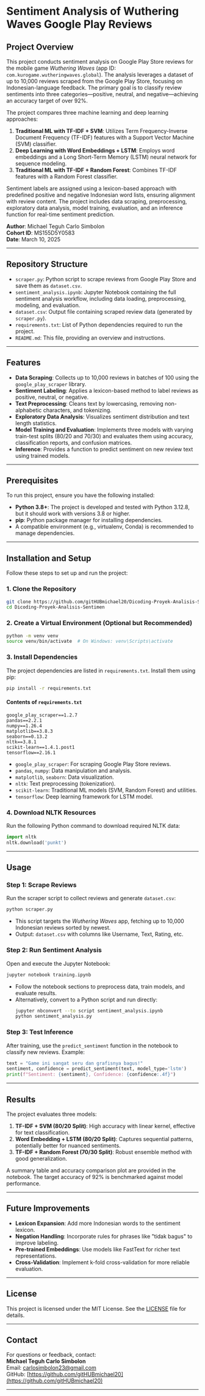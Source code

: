 # Sentiment Analysis of Wuthering Waves Google Play Reviews

## Project Overview

This project conducts sentiment analysis on Google Play Store reviews for the mobile game *Wuthering Waves* (app ID: `com.kurogame.wutheringwaves.global`). The analysis leverages a dataset of up to 10,000 reviews scraped from the Google Play Store, focusing on Indonesian-language feedback. The primary goal is to classify review sentiments into three categories—positive, neutral, and negative—achieving an accuracy target of over 92%.

The project compares three machine learning and deep learning approaches:
1. **Traditional ML with TF-IDF + SVM**: Utilizes Term Frequency-Inverse Document Frequency (TF-IDF) features with a Support Vector Machine (SVM) classifier.
2. **Deep Learning with Word Embeddings + LSTM**: Employs word embeddings and a Long Short-Term Memory (LSTM) neural network for sequence modeling.
3. **Traditional ML with TF-IDF + Random Forest**: Combines TF-IDF features with a Random Forest classifier.

Sentiment labels are assigned using a lexicon-based approach with predefined positive and negative Indonesian word lists, ensuring alignment with review content. The project includes data scraping, preprocessing, exploratory data analysis, model training, evaluation, and an inference function for real-time sentiment prediction.

**Author**: Michael Teguh Carlo Simbolon  
**Cohort ID**: MS155D5Y0583  
**Date**: March 10, 2025

---

## Repository Structure

- `scraper.py`: Python script to scrape reviews from Google Play Store and save them as `dataset.csv`.
- `sentiment_analysis.ipynb`: Jupyter Notebook containing the full sentiment analysis workflow, including data loading, preprocessing, modeling, and evaluation.
- `dataset.csv`: Output file containing scraped review data (generated by `scraper.py`).
- `requirements.txt`: List of Python dependencies required to run the project.
- `README.md`: This file, providing an overview and instructions.

---

## Features

- **Data Scraping**: Collects up to 10,000 reviews in batches of 100 using the `google_play_scraper` library.
- **Sentiment Labeling**: Applies a lexicon-based method to label reviews as positive, neutral, or negative.
- **Text Preprocessing**: Cleans text by lowercasing, removing non-alphabetic characters, and tokenizing.
- **Exploratory Data Analysis**: Visualizes sentiment distribution and text length statistics.
- **Model Training and Evaluation**: Implements three models with varying train-test splits (80/20 and 70/30) and evaluates them using accuracy, classification reports, and confusion matrices.
- **Inference**: Provides a function to predict sentiment on new review text using trained models.

---

## Prerequisites

To run this project, ensure you have the following installed:
- **Python 3.8+**: The project is developed and tested with Python 3.12.8, but it should work with versions 3.8 or higher.
- **pip**: Python package manager for installing dependencies.
- A compatible environment (e.g., virtualenv, Conda) is recommended to manage dependencies.

---

## Installation and Setup

Follow these steps to set up and run the project:

### 1. Clone the Repository
```bash
git clone https://github.com/gitHUBmichael20/Dicoding-Proyek-Analisis-Sentimen.git
cd Dicoding-Proyek-Analisis-Sentimen
```

### 2. Create a Virtual Environment (Optional but Recommended)
```bash
python -m venv venv
source venv/bin/activate  # On Windows: venv\Scripts\activate
```

### 3. Install Dependencies
The project dependencies are listed in `requirements.txt`. Install them using pip:
```bash
pip install -r requirements.txt
```

#### Contents of `requirements.txt`
```
google_play_scraper==1.2.7
pandas==2.2.1
numpy==1.26.4
matplotlib==3.8.3
seaborn==0.13.2
nltk==3.8.1
scikit-learn==1.4.1.post1
tensorflow==2.16.1
```

- `google_play_scraper`: For scraping Google Play Store reviews.
- `pandas`, `numpy`: Data manipulation and analysis.
- `matplotlib`, `seaborn`: Data visualization.
- `nltk`: Text preprocessing (tokenization).
- `scikit-learn`: Traditional ML models (SVM, Random Forest) and utilities.
- `tensorflow`: Deep learning framework for LSTM model.

### 4. Download NLTK Resources
Run the following Python command to download required NLTK data:
```python
import nltk
nltk.download('punkt')
```

---

## Usage

### Step 1: Scrape Reviews
Run the scraper script to collect reviews and generate `dataset.csv`:
```bash
python scraper.py
```
- This script targets the *Wuthering Waves* app, fetching up to 10,000 Indonesian reviews sorted by newest.
- Output: `dataset.csv` with columns like Username, Text, Rating, etc.

### Step 2: Run Sentiment Analysis
Open and execute the Jupyter Notebook:
```bash
jupyter notebook training.ipynb
```
- Follow the notebook sections to preprocess data, train models, and evaluate results.
- Alternatively, convert to a Python script and run directly:
  ```bash
  jupyter nbconvert --to script sentiment_analysis.ipynb
  python sentiment_analysis.py
  ```

### Step 3: Test Inference
After training, use the `predict_sentiment` function in the notebook to classify new reviews. Example:
```python
text = "Game ini sangat seru dan grafisnya bagus!"
sentiment, confidence = predict_sentiment(text, model_type='lstm')
print(f"Sentiment: {sentiment}, Confidence: {confidence:.4f}")
```

---

## Results

The project evaluates three models:
1. **TF-IDF + SVM (80/20 Split)**: High accuracy with linear kernel, effective for text classification.
2. **Word Embedding + LSTM (80/20 Split)**: Captures sequential patterns, potentially better for nuanced sentiments.
3. **TF-IDF + Random Forest (70/30 Split)**: Robust ensemble method with good generalization.

A summary table and accuracy comparison plot are provided in the notebook. The target accuracy of 92% is benchmarked against model performance.

---

## Future Improvements

- **Lexicon Expansion**: Add more Indonesian words to the sentiment lexicon.
- **Negation Handling**: Incorporate rules for phrases like "tidak bagus" to improve labeling.
- **Pre-trained Embeddings**: Use models like FastText for richer text representations.
- **Cross-Validation**: Implement k-fold cross-validation for more reliable evaluation.

---

## License

This project is licensed under the MIT License. See the [LICENSE](LICENSE) file for details.

---

## Contact

For questions or feedback, contact:  
**Michael Teguh Carlo Simbolon**  
Email: [carlosimbolon23@gmail.com](mailto:carlosimbolon23@gmail.com)   
GitHub: [https://github.com/gitHUBmichael20](https://github.com/gitHUBmichael20)

---
